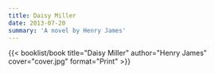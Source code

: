 ```yaml
---
title: Daisy Miller
date: 2013-07-20
summary: 'A novel by Henry James'
---
```


{{< booklist/book
title="Daisy Miller"
author="Henry James"
cover="cover.jpg"
format="Print" >}}
